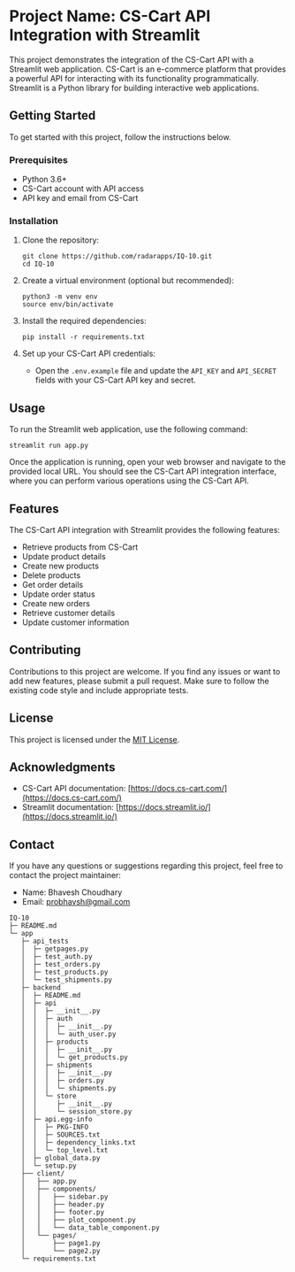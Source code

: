 # Project Name: CS-Cart API Integration with Streamlit

This project demonstrates the integration of the CS-Cart API with a Streamlit web application. CS-Cart is an e-commerce platform that provides a powerful API for interacting with its functionality programmatically. Streamlit is a Python library for building interactive web applications.

## Getting Started

To get started with this project, follow the instructions below.

### Prerequisites

- Python 3.6+
- CS-Cart account with API access
- API key and email from CS-Cart

### Installation

1. Clone the repository:

   ```shell
   git clone https://github.com/radarapps/IQ-10.git
   cd IQ-10
   ```

2. Create a virtual environment (optional but recommended):

   ```shell
   python3 -m venv env
   source env/bin/activate
   ```

3. Install the required dependencies:

   ```shell
   pip install -r requirements.txt
   ```

4. Set up your CS-Cart API credentials:

   - Open the `.env.example` file and update the `API_KEY` and `API_SECRET` fields with your CS-Cart API key and secret.

## Usage

To run the Streamlit web application, use the following command:

```shell
streamlit run app.py
```

Once the application is running, open your web browser and navigate to the provided local URL. You should see the CS-Cart API integration interface, where you can perform various operations using the CS-Cart API.

## Features

The CS-Cart API integration with Streamlit provides the following features:

- Retrieve products from CS-Cart
- Update product details
- Create new products
- Delete products
- Get order details
- Update order status
- Create new orders
- Retrieve customer details
- Update customer information

## Contributing

Contributions to this project are welcome. If you find any issues or want to add new features, please submit a pull request. Make sure to follow the existing code style and include appropriate tests.

## License

This project is licensed under the [MIT License](LICENSE).

## Acknowledgments

- CS-Cart API documentation: [https://docs.cs-cart.com/](https://docs.cs-cart.com/)
- Streamlit documentation: [https://docs.streamlit.io/](https://docs.streamlit.io/)

## Contact

If you have any questions or suggestions regarding this project, feel free to contact the project maintainer:

- Name: Bhavesh Choudhary
- Email: probhavsh@gmail.com

```
IQ-10
├─ README.md
└─ app
   ├─ api_tests
   │  ├─ getpages.py
   │  ├─ test_auth.py
   │  ├─ test_orders.py
   │  ├─ test_products.py
   │  └─ test_shipments.py
   ├─ backend
   │  ├─ README.md
   │  ├─ api
   │  │  ├─ __init__.py
   │  │  ├─ auth
   │  │  │  ├─ __init__.py
   │  │  │  └─ auth_user.py
   │  │  ├─ products
   │  │  │  ├─ __init__.py
   │  │  │  └─ get_products.py
   │  │  ├─ shipments
   │  │  │  ├─ __init__.py
   │  │  │  ├─ orders.py
   │  │  │  └─ shipments.py
   │  │  └─ store
   │  │     ├─ __init__.py
   │  │     └─ session_store.py
   │  ├─ api.egg-info
   │  │  ├─ PKG-INFO
   │  │  ├─ SOURCES.txt
   │  │  ├─ dependency_links.txt
   │  │  └─ top_level.txt
   │  ├─ global_data.py
   │  └─ setup.py
   ├── client/
   │   ├── app.py                 
   │   ├── components/           
   │   │   ├── sidebar.py         
   │   │   ├── header.py          
   │   │   ├── footer.py         
   │   │   ├── plot_component.py 
   │   │   └── data_table_component.py 
   │   └── pages/   
   │       ├── page1.py
   │       └── page2.py
   └─ requirements.txt

```
